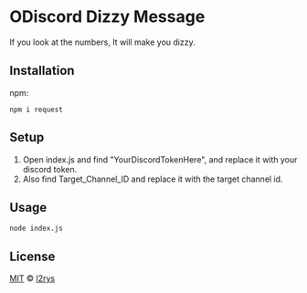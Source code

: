 
# ODiscord Dizzy Message
If you look at the numbers, It will make you dizzy.

## Installation
npm:

    npm i request

## Setup

 1. Open index.js and find "YourDiscordTokenHere", and replace it with your discord token.
 2. Also find Target_Channel_ID and replace it with the target channel id.

## Usage

    node index.js

## License
<a href="https://github.com/I2rys/ODiscord/blob/main/LICENSE">MIT</a> © <a href="https://github.com/I2rys">I2rys</a>
